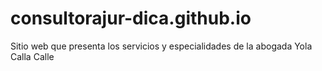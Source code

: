 # consultorajur-dica.github.io
Sitio web que presenta los servicios y especialidades de la abogada Yola Calla Calle
